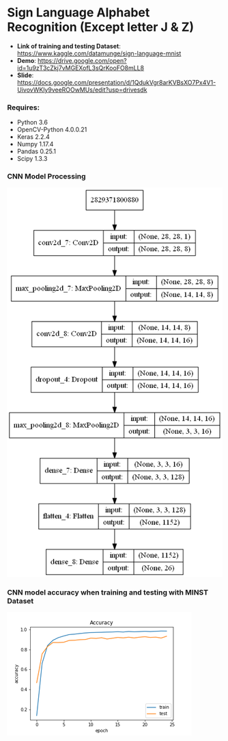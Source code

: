 # Sign Language Alphabet Recognition (Except letter J & Z)

- **Link of training and testing Dataset**: https://www.kaggle.com/datamunge/sign-language-mnist
- **Demo**: https://drive.google.com/open?id=1u9zT3cZkj7vMGEXofL3sQrKooFO8mLL8
- **Slide**: https://docs.google.com/presentation/d/1QdukVgr8arKVBsXO7Px4V1-UivovWKly9veeROOwMUs/edit?usp=drivesdk

### Requires:
- Python 3.6
- OpenCV-Python 4.0.0.21
- Keras 2.2.4
- Numpy 1.17.4
- Pandas 0.25.1
- Scipy 1.3.3

### CNN Model Processing

![](model.png)

### CNN model accuracy when training and testing with MINST Dataset

![](plot.png)
